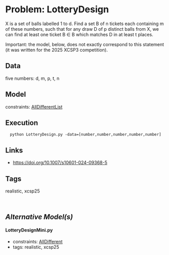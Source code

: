 # Problem: LotteryDesign

X is a set of balls labelled 1 to d.
Find a set B of n tickets each containing m of these numbers, such that for any draw D of p distinct
balls from X, we can find at least one ticket B ∈ B which matches D in at least t places.

Important: the model, below, does not exactly correspond to this statement (it was written for the 2025 XCSP3 competition).

## Data
   five numbers: d, m, p, t, n

## Model
  constraints: [AllDifferentList](https://pycsp.org/documentation/constraints/AllDifferentList)

## Execution
```
  python LotteryDesign.py -data=[number,number,number,number,number]
```

## Links
  - https://doi.org/10.1007/s10601-024-09368-5

## Tags
  realistic, xcsp25

<br />

## _Alternative Model(s)_

#### LotteryDesignMini.py
 - constraints: [AllDifferent](https://pycsp.org/documentation/constraints/AllDifferent)
 - tags: realistic, xcsp25
